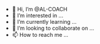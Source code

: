 - 👋 Hi, I’m @AL-COACH
- 👀 I’m interested in ...
- 🌱 I’m currently learning ...
- 💞️ I’m looking to collaborate on ...
- 📫 How to reach me ...

<!---
AL-COACH/AL-COACH is a ✨ special ✨ repository because its `README.md` (this file) appears on your GitHub profile.
You can click the Preview link to take a look at your changes.
--->
